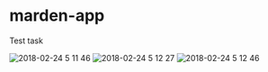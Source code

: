 # marden-app
Test task


![2018-02-24 5 11 46](https://user-images.githubusercontent.com/36730580/36621291-74bd7cd2-1921-11e8-906e-7a09f7d803eb.png)
![2018-02-24 5 12 27](https://user-images.githubusercontent.com/36730580/36621292-74e2aa02-1921-11e8-9011-9a546fa3593f.png)
![2018-02-24 5 12 46](https://user-images.githubusercontent.com/36730580/36621294-7529b5dc-1921-11e8-96f3-6ee9a5506e18.png)
